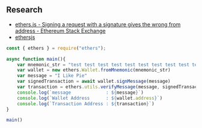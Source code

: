 ## Research
* [ethers.js - Signing a request with a signature gives the wrong from address - Ethereum Stack Exchange](https://ethereum.stackexchange.com/questions/85212/signing-a-request-with-a-signature-gives-the-wrong-from-address)
* [ethersjs](../ethersjs.md)

``` typescript
const { ethers } = require("ethers");

async function main(){
    var mnemonic_str = "test test test test test test test test test test test junk"
    var wallet = new ethers.Wallet.fromMnemonic(mnemonic_str)
    var message = "I Like Pie"
    var signedTransaction = await wallet.signMessage(message)
    var transaction = ethers.utils.verifyMessage(message, signedTransaction);
    console.log(`message             : ${message}`)
    console.log(`Wallet Address      : ${wallet.address}`)
    console.log(`Transaction Address : ${transaction}`)
}

main()

```